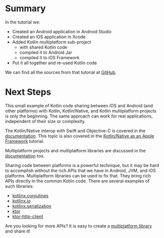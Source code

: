 # Summary

In the tutorial we:
 - Created an Android application in Android Studio
 - Created an iOS application in Xcode
 - Added Kotlin multiplatform sub-project  
   - with shared Kotlin code
   - compiled it to Android Jar
   - compiled it to iOS Framework
 - Put it all together and re-used Kotlin code
 
We can find all the sources from that tutorial at [GitHub](https://github.com/JetBrains/kotlin-examples/tree/master/tutorials/mpp-iOS-Android).

# Next Steps

This small example of Kotlin code sharing between iOS and Android (and other platforms) 
with Kotlin, Kotlin/Native, and Kotlin multiplatform projects is only the beginning. 
The same approach can work for real applications, independent of their size or complexity.

The Kotlin/Native interop with Swift and Objective-C is covered in the
[documentation](https://kotlinlang.org/docs/reference/native/objc_interop.html).
This topic is also covered in the [Kotlin/Native as an Apple Framework](https://kotlinlang.org/docs/tutorials/native/apple-framework.html)
tutorial.

Multiplatform projects and multiplatform libraries are discussed in the [documentation](https://kotlinlang.org/docs/reference/multiplatform.html) too.

Sharing code between platforms is a powerful technique, but it may be hard to
accomplish without the rich APIs that we have in Android, JVM, and iOS platforms.
Multiplatform libraries can be used to fix that. They bring rich APIs
directly in the common Kotlin code. There are several examples of such libraries:  

- [kotlinx.coroutines](https://github.com/Kotlin/kotlinx.coroutines/blob/master/README.md)
- [kotlinx.io](https://github.com/Kotlin/kotlinx-io)
- [kotlinx.serialization](https://github.com/Kotlin/kotlinx.serialization)
- [ktor](https://ktor.io/)
- [ktor-http-client](https://ktor.io/clients/http-client.html)

Are you looking for more APIs? It is easy to create a [multiplatform library](https://kotlinlang.org/docs/tutorials/mpp/multiplatform-library.html) and share it!
